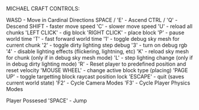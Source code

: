 MICHAEL CRAFT CONTROLS:

WASD			- Move in Cardinal Directions
SPACE / 'E'	 	- Ascend
CTRL / 'Q'		- Descend
SHIFT			- faster move speed
'C'				- slower move speed
'U' 			- reload all chunks
'LEFT CLICK' 	- dig block
'RIGHT CLICK'	- place block
'P'				- pause world time
'T'				- fast forward world time
'1'				- toggle debug sky mesh for current chunk
'2'				- toggle dirty lighting step debug
'3'				- turn on debug rgb
'4'				- disable lighting effects (flickering, lightning, etc)
'K'				- reload sky mesh for chunk (only if in debug sky mesh mode)
'L'				- step lighting change (only if in debug dirty lighting mode)
'R'				- Reset player to predefined position and reset velocity
'MOUSE WHEEL'	- change active block type (placing)
'PAGE UP'		- toggle targetting block raycast position lock
'ESCAPE'		- quit (saves current world state)
'F2'			- Cycle Camera Modes
'F3'			- Cycle Player Physics Modes

Player Possesed
'SPACE'			- Jump


